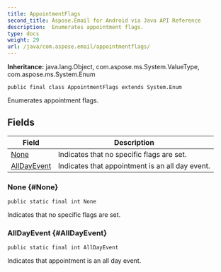 ```yaml
---
title: AppointmentFlags
second_title: Aspose.Email for Android via Java API Reference
description:  Enumerates appointment flags.
type: docs
weight: 29
url: /java/com.aspose.email/appointmentflags/
---
```

**Inheritance:**
java.lang.Object, com.aspose.ms.System.ValueType, com.aspose.ms.System.Enum
```
public final class AppointmentFlags extends System.Enum
```

Enumerates appointment flags.
## Fields

| Field | Description |
| --- | --- |
| [None](#None) | Indicates that no specific flags are set. |
| [AllDayEvent](#AllDayEvent) | Indicates that appointment is an all day event. |
### None {#None}
```
public static final int None
```


Indicates that no specific flags are set.

### AllDayEvent {#AllDayEvent}
```
public static final int AllDayEvent
```


Indicates that appointment is an all day event.

